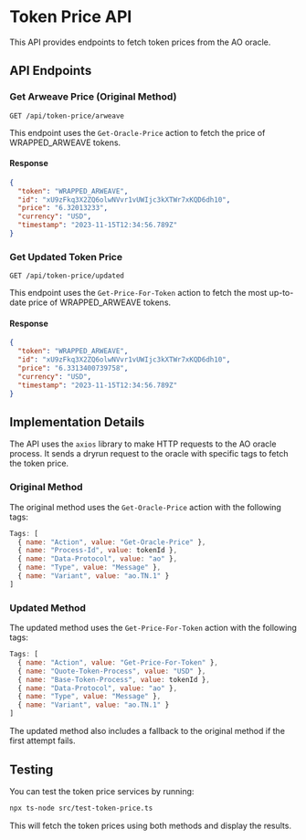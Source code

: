 # Token Price API

This API provides endpoints to fetch token prices from the AO oracle.

## API Endpoints

### Get Arweave Price (Original Method)

```
GET /api/token-price/arweave
```

This endpoint uses the `Get-Oracle-Price` action to fetch the price of WRAPPED_ARWEAVE tokens.

#### Response

```json
{
  "token": "WRAPPED_ARWEAVE",
  "id": "xU9zFkq3X2ZQ6olwNVvr1vUWIjc3kXTWr7xKQD6dh10",
  "price": "6.32013233",
  "currency": "USD",
  "timestamp": "2023-11-15T12:34:56.789Z"
}
```

### Get Updated Token Price

```
GET /api/token-price/updated
```

This endpoint uses the `Get-Price-For-Token` action to fetch the most up-to-date price of WRAPPED_ARWEAVE tokens.

#### Response

```json
{
  "token": "WRAPPED_ARWEAVE",
  "id": "xU9zFkq3X2ZQ6olwNVvr1vUWIjc3kXTWr7xKQD6dh10",
  "price": "6.3313400739758",
  "currency": "USD",
  "timestamp": "2023-11-15T12:34:56.789Z"
}
```

## Implementation Details

The API uses the `axios` library to make HTTP requests to the AO oracle process. It sends a dryrun request to the oracle with specific tags to fetch the token price.

### Original Method

The original method uses the `Get-Oracle-Price` action with the following tags:
```javascript
Tags: [
  { name: "Action", value: "Get-Oracle-Price" },
  { name: "Process-Id", value: tokenId },
  { name: "Data-Protocol", value: "ao" },
  { name: "Type", value: "Message" },
  { name: "Variant", value: "ao.TN.1" }
]
```

### Updated Method

The updated method uses the `Get-Price-For-Token` action with the following tags:
```javascript
Tags: [
  { name: "Action", value: "Get-Price-For-Token" },
  { name: "Quote-Token-Process", value: "USD" },
  { name: "Base-Token-Process", value: tokenId },
  { name: "Data-Protocol", value: "ao" },
  { name: "Type", value: "Message" },
  { name: "Variant", value: "ao.TN.1" }
]
```

The updated method also includes a fallback to the original method if the first attempt fails.

## Testing

You can test the token price services by running:

```bash
npx ts-node src/test-token-price.ts
```

This will fetch the token prices using both methods and display the results.
